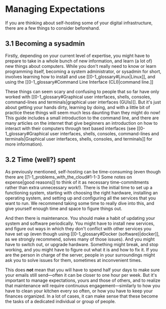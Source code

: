 # Managing Expectations

If you are thinking about self-hosting some of your digital infrastructure, there are a few things to consider beforehand.

## 3.1 Becoming a sysadmin

Firstly, depending on your current level of expertise, you might have to prepare to take in a whole bunch of new information, and learn (a lot of) new things about computers. While you don't really need to know or learn programming itself, becoming a system administrator, or sysadmin for short, involves learning how to install and use [[0-1_glossary#Linux|Linux]], and using the [[0-1_glossary#Command Line Interface (CLI)|command line.]]

These things can seem scary and confusing to people that so far have only worked with [[0-1_glossary#Graphical user interfaces, shells, consoles, command-lines and terminals|graphical user interfaces (GUIs)]]. But it's just about getting your hands dirty, learning by doing, and with a little bit of practice these things will seem much less daunting than they might do now! This guide includes a small introduction to the command line, and there are many articles on the internet that give beginners an introduction on how to interact with their computers through text based interfaces (see [[0-1_glossary#Graphical user interfaces, shells, consoles, command-lines and terminals|Graphical user interfaces, shells, consoles, and terminals]] for more information).

## 3.2 Time (well?) spent

As previously mentioned, self-hosting can be time-consuming (even though there are [[1-1_problems_with_the_cloud#1-1-3 Some notes on expense|good reasons]] to think of it as necessary time-commitments rather than extra unnecessary work!). There is the initial time to set up a functioning system, starting with choosing the right hardware, installing an operating system, and setting up and configuring all the services that you want to run. We recommend taking some time to really dive into this, and give yourself enough time and space to figure things out.

And then there is maintenance. You should make a habit of updating your system and software periodically. You might have to install new services, and figure out ways in which they don't conflict with other services you have set up (even though using [[0-1_glossary#Docker (software)|docker]], as we strongly recommend, solves many of those issues). And you might have to switch out, or upgrade hardware. Something might break, and stop working, and you might have to figure out what it is and how to fix it. If you are the person in charge of the server, people in your surroundings might ask you to solve issues for them, sometimes at inconvenient times.

This does **not** mean that you will have to spend half your days to make sure your emails still send—often it can be closer to one hour per week. But it's important to manage expectations, yours and those of others, and to realize that maintenance will require continuous engagement—similarly to how you have to clean your kitchen every so often, or how you have to keep your finances organized. In a lot of cases, it can make sense that these become the tasks of a dedicated individual or group of people.